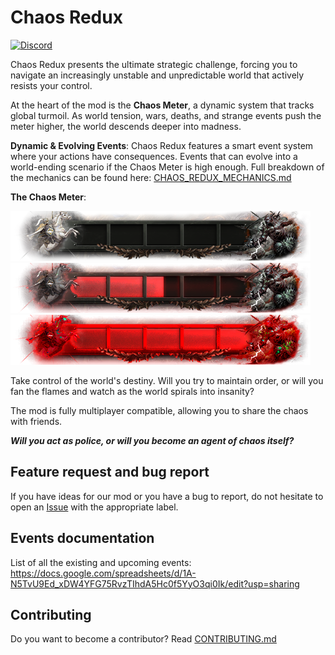 # Chaos Redux

[![Discord](https://img.shields.io/badge/Discord-Join%20Community-7289da?logo=discord&logoColor=white)](https://discord.gg/rAXesGcT2t)

Chaos Redux presents the ultimate strategic challenge, forcing you to navigate an increasingly unstable and unpredictable world that actively resists your control.

At the heart of the mod is the **Chaos Meter**, a dynamic system that tracks global turmoil. As world tension, wars, deaths, and strange events push the meter higher, the world descends deeper into madness.

**Dynamic & Evolving Events**: Chaos Redux features a smart event system where your actions have consequences. Events that can evolve into a world-ending scenario if the Chaos Meter is high enough. Full breakdown of the mechanics can be found here: [CHAOS_REDUX_MECHANICS.md](CHAOS_REDUX_MECHANICS.md)

**The Chaos Meter**:

![chaos meter 0](https://github.com/klimPaskov/Chaos-Redux/blob/master/gfx/interface/chaos_meter/chaos_meter_0.png "Chaos Meter 1")
![chaos meter 1](https://github.com/klimPaskov/Chaos-Redux/blob/master/gfx/interface/chaos_meter/chaos_meter_1.png "Chaos Meter 2")
![chaos meter 2](https://github.com/klimPaskov/Chaos-Redux/blob/master/gfx/interface/chaos_meter/chaos_meter_2.png "Chaos Meter 3")

Take control of the world's destiny. Will you try to maintain order, or will you fan the flames and watch as the world spirals into insanity?

The mod is fully multiplayer compatible, allowing you to share the chaos with friends.

**_Will you act as police, or will you become an agent of chaos itself?_**

## Feature request and bug report

If you have ideas for our mod or you have a bug to report, do not hesitate to open an [Issue](https://github.com/klimPaskov/Chaos-Redux/issues) with the appropriate label.

## Events documentation

List of all the existing and upcoming events: https://docs.google.com/spreadsheets/d/1A-N5TvU9Ed_xDW4YFG75RvzTIhdA5Hc0f5YyO3qi0Ik/edit?usp=sharing

## Contributing

Do you want to become a contributor? Read [CONTRIBUTING.md](CONTRIBUTING.md)
